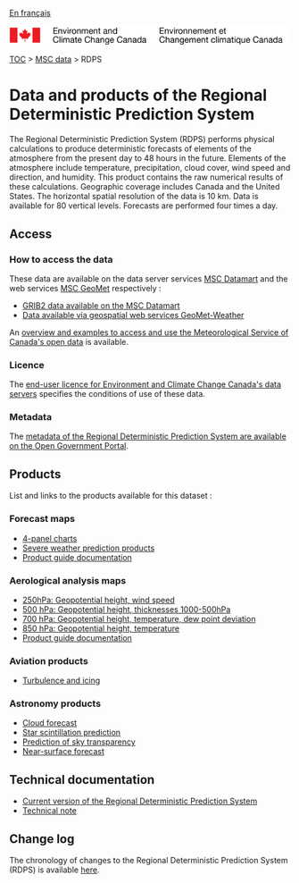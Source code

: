 [En français](readme_rdps_fr.md)

![ECCC logo](../../img_eccc-logo.png)

[TOC](../../readme_en.md) > [MSC data](../readme_en.md) > RDPS

# Data and products of the Regional Deterministic Prediction System

The Regional Deterministic Prediction System (RDPS) performs physical calculations to produce deterministic forecasts of elements of the atmosphere from the present day to 48 hours in the future. Elements of the atmosphere include temperature, precipitation, cloud cover, wind speed and direction, and humidity. This product contains the raw numerical results of these calculations. Geographic coverage includes Canada and the United States. The horizontal spatial resolution of the data is 10 km. Data is available for 80 vertical levels. Forecasts are performed four times a day.

## Access

### How to access the data

These data are available on the data server services [MSC Datamart](../../msc-datamart/readme_en.md) and the web services [MSC GeoMet](../../msc-geomet/readme_en.md) respectively :

* [GRIB2 data available on the MSC Datamart](readme_rdps-datamart_en.md) 
* [Data available via geospatial web services GeoMet-Weather](../../msc-geomet/readme_en.md)
  
An [overview and examples to access and use the Meteorological Service of Canada's open data](../../usage/readme_en.md) is available.

### Licence

The [end-user licence for Environment and Climate Change Canada's data servers](../../licence/readme_en.md) specifies the conditions of use of these data.

### Metadata

The [metadata of the Regional Deterministic Prediction System are available on the Open Government Portal](https://open.canada.ca/data/en/dataset/a9f2828c-0d78-5eb6-a4c7-1fc1219f1e3d).

## Products

List and links to the products available for this dataset :

### Forecast maps

* [4-panel charts](https://meteo.gc.ca/model_forecast/index_e.html)
* [Severe weather prediction products](https://meteo.gc.ca/model_forecast/severe_weather_e.html)
* [Product guide documentation](https://collaboration.cmc.ec.gc.ca/cmc/CMOI/product_guide/submenus/rdps_e.html)

### Aerological analysis maps

* [250hPa: Geopotential height, wind speed](https://meteo.gc.ca/data/analysis/sah_100.gif)
* [500 hPa: Geopotential height, thicknesses 1000-500hPa](https://meteo.gc.ca/data/analysis/sai_100.gif)
* [700 hPa: Geopotential height, temperature, dew point deviation](https://meteo.gc.ca/data/analysis/saj_100.gif)
* [850 hPa: Geopotential height, temperature ](https://meteo.gc.ca/data/analysis/saa_100.gif)
* [Product guide documentation](https://collaboration.cmc.ec.gc.ca/cmc/CMOI/product_guide/submenus/analyses_e.html)

### Aviation products

* [Turbulence and icing](https://meteo.gc.ca/model_forecast/turb_e.html)

### Astronomy products

* [Cloud forecast](https://meteo.gc.ca/astro/clds_vis_e.html)
* [Star scintillation prediction](https://meteo.gc.ca/astro/seeing_e.html)
* [Prediction of sky transparency](https://meteo.gc.ca/astro/transparence_e.html)
* [Near-surface forecast](https://meteo.gc.ca/astro/meteo_e.html)

## Technical documentation

* [Current version of the Regional Deterministic Prediction System](https://collaboration.cmc.ec.gc.ca/cmc/cmoi/product_guide/docs/tech_specifications/tech_specifications_RDPS_e.pdf)
* [Technical note](https://collaboration.cmc.ec.gc.ca/cmc/cmoi/product_guide/docs/tech_notes/technote_rdps-700_20190703_e.pdf)

## Change log 

The chronology of changes to the Regional Deterministic Prediction System (RDPS) is available [here](changelog_rdps_en.md).
